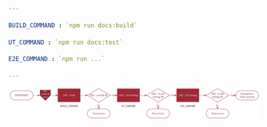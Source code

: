 ```yaml
---

BUILD_COMMAND : `npm run docs:build`

UT_COMMAND : `npm run docs:test`

E2E_COMMAND : `npm run ...`

---
```


![build & test.png](build%20&%20test.png)
